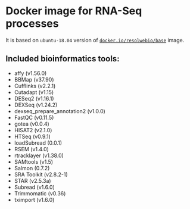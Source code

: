 # Docker image for RNA-Seq processes

It is based on `ubuntu-18.04` version of [`docker.io/resolwebio/base`](
https://hub.docker.com/r/resolwebio/base/) image.

Included bioinformatics tools:
------------------------------
* affy (v1.56.0)
* BBMap (v37.90)
* Cufflinks (v2.2.1)
* Cutadapt (v1.15)
* DESeq2 (v1.16.1)
* DEXSeq (v1.24.2)
* dexseq_prepare_annotation2 (v1.0.0)
* FastQC (v0.11.5)
* gotea (v0.0.4)
* HISAT2 (v2.1.0)
* HTSeq (v0.9.1)
* loadSubread (0.0.1)
* RSEM (v1.4.0)
* rtracklayer (v1.38.0)
* SAMtools (v1.5)
* Salmon (0.7.2)
* SRA Toolkit (v2.8.2-1)
* STAR (v2.5.3a)
* Subread (v1.6.0)
* Trimmomatic (v0.36)
* tximport (v1.6.0)
